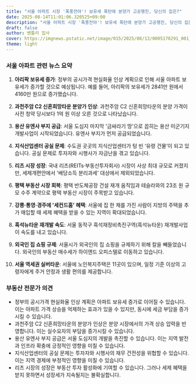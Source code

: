 ```yaml
---
title: "서울 아파트 시장 '폭풍전야'! 보유세 폭탄에 분양가 고공행진, 당신의 집은?"
date: 2025-08-14T11:01:06.320525+09:00
description: "서울 아파트 시장 '폭풍전야'! 보유세 폭탄에 분양가 고공행진, 당신의 집은?"
draft: false
author: 벤틀리 집사
cover: https://imgnews.pstatic.net/image/015/2025/08/13/0005170291_001_20250813130414052.jpg?type=nf142_103
theme: light
---
```


### 서울 아파트 관련 뉴스 요약

1. **아리팍 보유세 증가**: 정부의 공시가격 현실화율 인상 계획으로 인해 서울 아파트 보유세가 증가할 것으로 예상됩니다. 예를 들어, 아리팍의 보유세가 2841만 원에서 4160만 원으로 증가했습니다.

2. **과천주암 C2 신혼희망타운 분양가 인상**: 과천주암 C2 신혼희망타운의 분양 가격이 사전 청약 당시보다 1억 원 이상 오른 것으로 나타났습니다.

3. **용산 유엔사 부지 공급**: 서울 도심지 마지막 '금싸라기 땅'으로 꼽히는 용산 미군기지 개발사업이 시작되었습니다. 유엔사 부지가 먼저 공급되었습니다.

4. **지식산업센터 공실 문제**: 수도권 곳곳의 지식산업센터가 텅 빈 ‘유령 건물’이 되고 있습니다. 공실 문제로 투자자와 시행사가 자금난을 겪고 있습니다.

5. **리츠 시장 성장**: 국내 리츠(REITs·부동산투자회사) 시장이 사상 최대 규모로 커졌지만, 세제개편안에서 '배당소득 분리과세' 대상에서 제외되었습니다.

6. **평택 부동산 시장 회복**: 평택 반도체공장 건설 재개 움직임과 테슬라와의 23조 원 규모 수주 계약으로 평택 부동산 시장이 주목받고 있습니다.

7. **강릉·통영·경주에 '세컨드홈' 혜택**: 서울에 집 한 채를 가진 사람이 지방의 주택을 추가 매입할 때 세제 혜택을 받을 수 있는 지역이 확대되었습니다.

8. **흑석뉴타운 재개발 속도**: 서울 동작구 흑석재정비촉진구역(흑석뉴타운) 재개발사업이 속도를 내고 있습니다.

9. **외국인 집 쇼핑 규제**: 서울시가 외국인의 집 쇼핑을 규제하기 위해 칼을 빼들었습니다. 외국인의 부동산 매수세가 하이엔드 오피스텔로 이동하고 있습니다.

10. **서울 역세권 실버타운**: 서울에 노인복지주택은 11곳이 있으며, 일정 기준 이상의 고령자에게 주거 안정과 생활 편의를 제공합니다.

### 부동산 전문가 의견

- 정부의 공시가격 현실화율 인상 계획은 아파트 보유세 증가로 이어질 수 있습니다. 이는 아파트 가격 상승을 억제하는 효과가 있을 수 있지만, 동시에 세금 부담을 증가시킬 수 있습니다.
- 과천주암 C2 신혼희망타운의 분양가 인상은 분양 시장에서의 가격 상승 압력을 반영합니다. 이는 실수요자의 부담을 증가시킬 수 있습니다.
- 용산 유엔사 부지 공급은 서울 도심지의 개발을 촉진할 수 있습니다. 이는 지역 발전과 인프라 확충에 긍정적인 영향을 미칠 수 있습니다.
- 지식산업센터의 공실 문제는 투자자와 시행사의 재무 건전성을 위협할 수 있습니다. 이는 지역 경제에 부정적인 영향을 미칠 수 있습니다.
- 리츠 시장의 성장은 부동산 투자 활성화에 기여할 수 있습니다. 그러나 세제 혜택을 받지 못하면서 성장세가 지속될지는 불확실합니다.